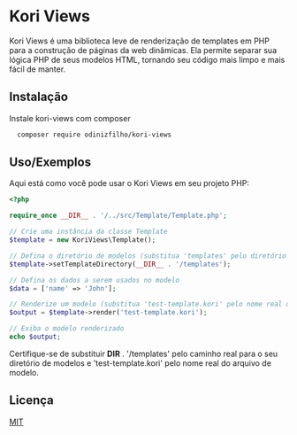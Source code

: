 
# Kori Views 

Kori Views é uma biblioteca leve de renderização de templates em PHP para a construção de páginas da web dinâmicas. Ela permite separar sua lógica PHP de seus modelos HTML, tornando seu código mais limpo e mais fácil de manter.


## Instalação

Instale kori-views com composer

```bash
  composer require odinizfilho/kori-views
```
    
## Uso/Exemplos
Aqui está como você pode usar o Kori Views em seu projeto PHP:

```php
<?php

require_once __DIR__ . '/../src/Template/Template.php';

// Crie uma instância da classe Template
$template = new KoriViews\Template();

// Defina o diretório de modelos (substitua 'templates' pelo diretório de seus modelos)
$template->setTemplateDirectory(__DIR__ . '/templates');

// Defina os dados a serem usados no modelo
$data = ['name' => 'John'];

// Renderize um modelo (substitua 'test-template.kori' pelo nome real do arquivo de modelo)
$output = $template->render('test-template.kori');

// Exiba o modelo renderizado
echo $output;

```

Certifique-se de substituir __DIR__ . '/templates' pelo caminho real para o seu diretório de modelos e 'test-template.kori' pelo nome real do arquivo de modelo.
## Licença

[MIT](https://choosealicense.com/licenses/mit/)

